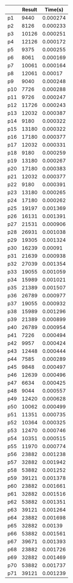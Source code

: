 |      |Result|Time(s)|
| ---- | ---- | ---- |
|p1|9440|0.000274|
|p2|8126|0.000233|
|p3|10126|0.000251|
|p4|12126|0.000172|
|p5|9375|0.000255|
|p6|8061|0.000169|
|p7|10061|0.000164|
|p8|12061|0.00017|
|p9|9040|0.000248|
|p10|7726|0.000288|
|p11|9726|0.000247|
|p12|11726|0.000243|
|p13|12032|0.000387|
|p14|9180|0.000322|
|p15|13180|0.000322|
|p16|17180|0.000377|
|p17|12032|0.000331|
|p18|9180|0.000259|
|p19|13180|0.000267|
|p20|17180|0.000383|
|p21|12032|0.000377|
|p22|9180|0.000391|
|p23|13180|0.000265|
|p24|17180|0.000262|
|p25|19197|0.001369|
|p26|16131|0.001391|
|p27|21531|0.000906|
|p28|26931|0.001038|
|p29|19305|0.001324|
|p30|16239|0.00091|
|p31|21639|0.000938|
|p32|27039|0.001354|
|p33|19055|0.001059|
|p34|15989|0.001021|
|p35|21389|0.001507|
|p36|26789|0.000977|
|p37|19055|0.000932|
|p38|15989|0.001296|
|p39|21389|0.000899|
|p40|26789|0.000954|
|p41|7226|0.000494|
|p42|9957|0.000424|
|p43|12448|0.000444|
|p44|7585|0.000289|
|p45|9848|0.000497|
|p46|12639|0.000496|
|p47|6634|0.000425|
|p48|9044|0.000557|
|p49|12420|0.000628|
|p50|10062|0.000499|
|p51|11351|0.000735|
|p52|10364|0.000325|
|p53|12470|0.000746|
|p54|10351|0.000515|
|p55|11970|0.000774|
|p56|23882|0.001238|
|p57|32882|0.001942|
|p58|53882|0.001252|
|p59|39121|0.001378|
|p60|23882|0.001661|
|p61|32882|0.001516|
|p62|53882|0.001351|
|p63|39121|0.001264|
|p64|23882|0.001698|
|p65|32882|0.00139|
|p66|53882|0.001561|
|p67|39671|0.001393|
|p68|23882|0.001726|
|p69|32882|0.001469|
|p70|53882|0.001737|
|p71|39121|0.001239|
